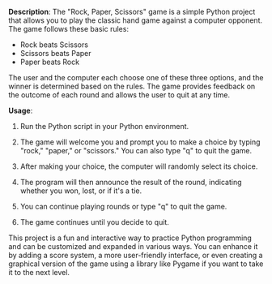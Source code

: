 **Description**:
The "Rock, Paper, Scissors" game is a simple Python project that allows you to play the classic hand game against a computer opponent. The game follows these basic rules:

- Rock beats Scissors
- Scissors beats Paper
- Paper beats Rock

The user and the computer each choose one of these three options, and the winner is determined based on the rules. The game provides feedback on the outcome of each round and allows the user to quit at any time.

**Usage**:
1. Run the Python script in your Python environment.

2. The game will welcome you and prompt you to make a choice by typing "rock," "paper," or "scissors." You can also type "q" to quit the game.

3. After making your choice, the computer will randomly select its choice.

4. The program will then announce the result of the round, indicating whether you won, lost, or if it's a tie.

5. You can continue playing rounds or type "q" to quit the game.

6. The game continues until you decide to quit.

This project is a fun and interactive way to practice Python programming and can be customized and expanded in various ways. You can enhance it by adding a score system, a more user-friendly interface, or even creating a graphical version of the game using a library like Pygame if you want to take it to the next level.